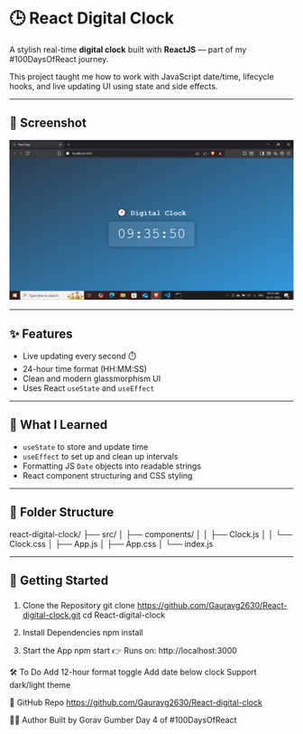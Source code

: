 # 🕒 React Digital Clock

A stylish real-time **digital clock** built with **ReactJS** — part of my #100DaysOfReact journey.

This project taught me how to work with JavaScript date/time, lifecycle hooks, and live updating UI using state and side effects.

---

## 📸 Screenshot

![Clock Screenshot](./Screenshot%20(364).png)

---

## ✨ Features

- Live updating every second ⏱️
- 24-hour time format (HH:MM:SS)
- Clean and modern glassmorphism UI
- Uses React `useState` and `useEffect`

---

## 🧠 What I Learned

- `useState` to store and update time
- `useEffect` to set up and clean up intervals
- Formatting JS `Date` objects into readable strings
- React component structuring and CSS styling

---

## 📁 Folder Structure

react-digital-clock/
├── src/
│ ├── components/
│ │ ├── Clock.js
│ │ └── Clock.css
│ ├── App.js
│ ├── App.css
│ └── index.js

---

## 🚀 Getting Started

### 
1. Clone the Repository
git clone https://github.com/Gauravg2630/React-digital-clock.git
cd React-digital-clock

2. Install Dependencies
npm install

3. Start the App
npm start
👉 Runs on: http://localhost:3000

🛠️ To Do
Add 12-hour format toggle
Add date below clock
Support dark/light theme

🔗 GitHub Repo
https://github.com/Gauravg2630/React-digital-clock

🙋‍♂️ Author
Built by Gorav Gumber
Day 4 of #100DaysOfReact

